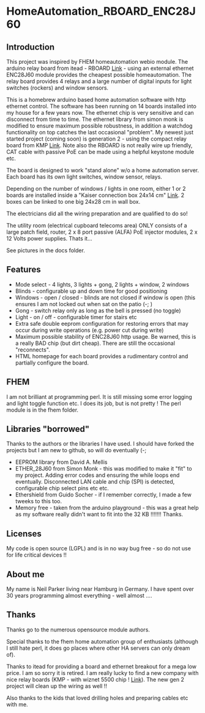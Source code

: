 # HomeAutomation\_RBOARD_ENC28J60
## Introduction

This project was inspired by FHEM homeautomation webio module. The arduino relay board from itead - RBOARD [Link](http://www.itead.cc/wiki/RBoard) - using an external ethernet ENC28J60 module provides the cheapest possible homeautomation. The relay board provides 4 relays and a large number of digital inputs for light switches (rockers) and window sensors. 

This is a homebrew arduino based home automation software with http ethernet control. 
The software has been running on 14 boards installed into my house for a few years now. The ethernet chip is very sensitive and can disconnect from time to time. 
The ethernet library from simon monk is modified to ensure maximum possible robustness, in addition a watchdog functionality on top catches the last occasional "problem". 
My newest just started project (coming soon) is generation 2 - using the compact relay board from KMP [Link](http://kmpelectronics.eu/products/prodino-mkr-zero-ethernet-v1/).
Note also the RBOARD is not really wire up friendly, CAT cable with passive PoE can be made using a helpful keystone module etc.

The board is designed to work "stand alone" w/o a home automation server. Each board has its own light switches, window sensor, relays. 

Depending on the number of windows / lights in one room, either 1 or 2 boards are installed inside a "Kaiser connection box 24x14 cm" [Link](https://www.kaiser-elektro.de/de_DE/produkte/elektro-installation/unterputz/verbindungskaesten/83/verbindungskasten-240?c=14). 2 boxes can be linked to one big 24x28 cm in wall box. 

The electricians did all the wiring preparation and are qualified to do so!

The utility room (electrical cupboard telecoms area) ONLY consists of a large patch field, router, 2 x 8 port passive (ALFA) PoE injector modules, 2 x 12 Volts power supplies. Thats it... 

See pictures in the docs folder.

## Features
+ Mode select - 4 lights, 3 lights + gong, 2 lights + window, 2 windows
+ Blinds - configurable up and down time for good positioning
+ Windows - open / closed - blinds are not closed if window is open (this ensures I am not locked out when sat on the patio (-; )
+ Gong - switch relay only as long as the bell is pressed (no toggle)
+ Light - on / off - configurable timer for stairs etc
+ Extra safe double eeprom configuration for restoring errors that may occur during write operations (e.g. power cut during write)
+ Maximum possible stability of ENC28J60 http usage. Be warned, this is a really BAD chip (but dirt cheap). There are still the occasional "reconnects".
+ HTML homepage for each board provides a rudimentary control and partially configure the board. 

## FHEM
I am not brilliant at programming perl. It is still missing some error logging and light toggle function etc. I does its job, but is not pretty !
The perl module is in the fhem folder.

## Libraries "borrowed"
Thanks to the authors or the libraries I have used. I should have forked the projects but I am new to github, so will do eventually (-;

+ EEPROM library from David A. Mellis
+ ETHER_28J60 from Simon Monk - this was modified to make it "fit" to my project. Adding error codes and ensuring the while loops end eventually. Disconnected LAN cable and chip (SPI) is detected, configurable chip select pins etc etc.
+ Ethershield from Guido Socher - if I remember correctly, I made a few tweeks to this too.
+ Memory free - taken from the arduino playground - this was a great help as my software really didn't want to fit into the 32 KB !!!!!!! Thanks.

## Licenses
My code is open source (LGPL) and is in no way bug free - so do not use for life critical devices !!

## About me
My name is Neil Parker living near Hamburg in Germany. I have spent over 30 years programming almost everything - well almost ....

## Thanks
Thanks go to the numerous opensource module authors. 

Special thanks to the fhem home automation group of enthusiasts (although I still hate perl, it does go places where other HA servers can only dream of). 

Thanks to itead for providing a board and ethernet breakout for a mega low price. I am so sorry it is retired. I am really lucky to find a new company with nice relay boards (KMP - with wiznet 5500 chip ! [Link](http://kmpelectronics.eu/products)). The new gen 2 project will clean up the wiring as well !!

Also thanks to the kids that loved drilling holes and preparing cables etc with me.
 



